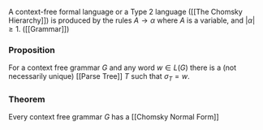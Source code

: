 A context-free formal language or a Type 2 language ([[The Chomsky Hierarchy]]) is produced by the rules $A\to \alpha$ where $A$ is a variable, and $\lvert \alpha \rvert\geq 1$. ([[Grammar]])

### Proposition
For a context free grammar $G$ and any word $w\in L(G)$ there is a (not necessarily unique) [[Parse Tree]] $T$ such that $\sigma_{T}=w$.

### Theorem
Every context free grammar $G$ has a 
[[Chomsky Normal Form]]